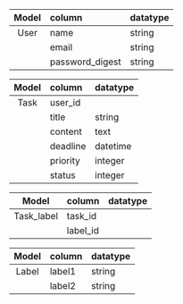 | Model | column          | datatype |
| :---: | :-------------- | :------- |
| User  | name            | string   |
|       | email           | string   |
|       | password_digest | string   |

| Model | column   | datatype |
| :---: | :------- | :------- |
| Task  | user_id  |          |
|       | title    | string   |
|       | content  | text     |
|       | deadline | datetime |
|       | priority | integer  |
|       | status   | integer  |

|   Model    | column   | datatype |
| :--------: | :------- | :------- |
| Task_label | task_id  |          |
|            | label_id |          |

| Model | column | datatype |
| :---: | :----- | :------- |
| Label | label1 | string   |
|       | label2 | string   |
